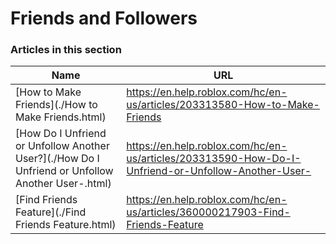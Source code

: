# Friends and Followers  
### Articles in this section
Name|URL
-|-
[How to Make Friends](./How to Make Friends.html) |https://en.help.roblox.com/hc/en-us/articles/203313580-How-to-Make-Friends
[How Do I Unfriend or Unfollow Another User?](./How Do I Unfriend or Unfollow Another User-.html) |https://en.help.roblox.com/hc/en-us/articles/203313590-How-Do-I-Unfriend-or-Unfollow-Another-User-
[Find Friends Feature](./Find Friends Feature.html) |https://en.help.roblox.com/hc/en-us/articles/360000217903-Find-Friends-Feature
